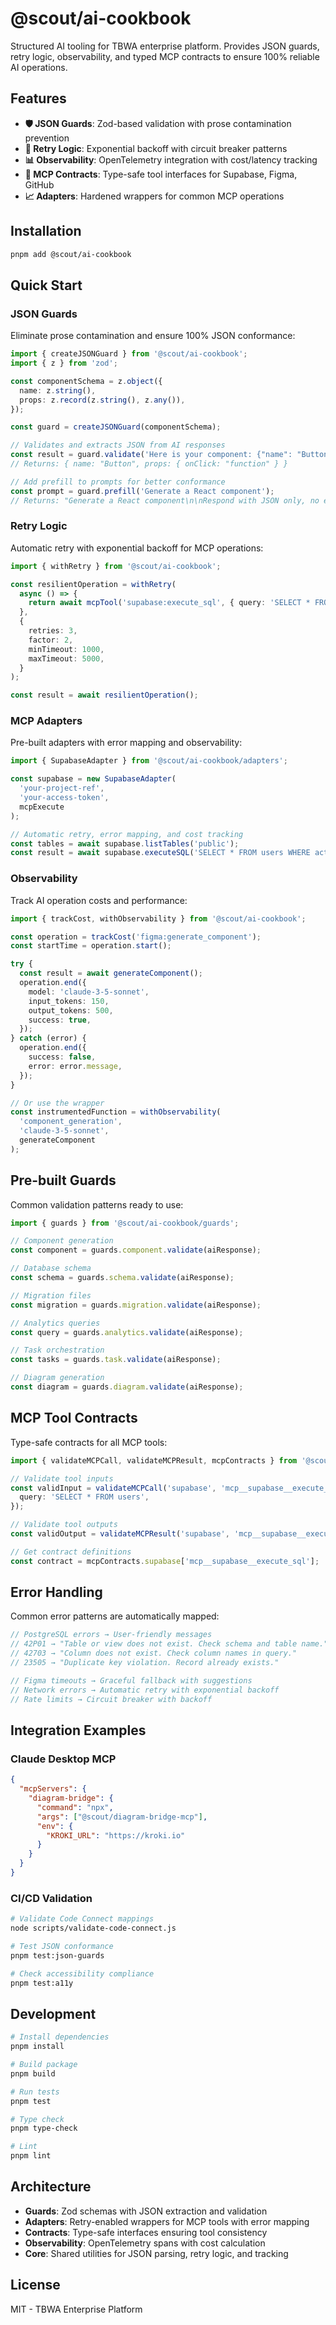 # @scout/ai-cookbook

Structured AI tooling for TBWA enterprise platform. Provides JSON guards, retry logic, observability, and typed MCP contracts to ensure 100% reliable AI operations.

## Features

- **🛡️ JSON Guards**: Zod-based validation with prose contamination prevention
- **🔄 Retry Logic**: Exponential backoff with circuit breaker patterns
- **📊 Observability**: OpenTelemetry integration with cost/latency tracking
- **🔌 MCP Contracts**: Type-safe tool interfaces for Supabase, Figma, GitHub
- **📈 Adapters**: Hardened wrappers for common MCP operations

## Installation

```bash
pnpm add @scout/ai-cookbook
```

## Quick Start

### JSON Guards

Eliminate prose contamination and ensure 100% JSON conformance:

```typescript
import { createJSONGuard } from '@scout/ai-cookbook';
import { z } from 'zod';

const componentSchema = z.object({
  name: z.string(),
  props: z.record(z.string(), z.any()),
});

const guard = createJSONGuard(componentSchema);

// Validates and extracts JSON from AI responses
const result = guard.validate('Here is your component: {"name": "Button", "props": {"onClick": "function"}}');
// Returns: { name: "Button", props: { onClick: "function" } }

// Add prefill to prompts for better conformance
const prompt = guard.prefill('Generate a React component');
// Returns: "Generate a React component\n\nRespond with JSON only, no explanation:\n{"
```

### Retry Logic

Automatic retry with exponential backoff for MCP operations:

```typescript
import { withRetry } from '@scout/ai-cookbook';

const resilientOperation = withRetry(
  async () => {
    return await mcpTool('supabase:execute_sql', { query: 'SELECT * FROM users' });
  },
  {
    retries: 3,
    factor: 2,
    minTimeout: 1000,
    maxTimeout: 5000,
  }
);

const result = await resilientOperation();
```

### MCP Adapters

Pre-built adapters with error mapping and observability:

```typescript
import { SupabaseAdapter } from '@scout/ai-cookbook/adapters';

const supabase = new SupabaseAdapter(
  'your-project-ref',
  'your-access-token',
  mcpExecute
);

// Automatic retry, error mapping, and cost tracking
const tables = await supabase.listTables('public');
const result = await supabase.executeSQL('SELECT * FROM users WHERE active = true');
```

### Observability

Track AI operation costs and performance:

```typescript
import { trackCost, withObservability } from '@scout/ai-cookbook';

const operation = trackCost('figma:generate_component');
const startTime = operation.start();

try {
  const result = await generateComponent();
  operation.end({
    model: 'claude-3-5-sonnet',
    input_tokens: 150,
    output_tokens: 500,
    success: true,
  });
} catch (error) {
  operation.end({
    success: false,
    error: error.message,
  });
}

// Or use the wrapper
const instrumentedFunction = withObservability(
  'component_generation',
  'claude-3-5-sonnet',
  generateComponent
);
```

## Pre-built Guards

Common validation patterns ready to use:

```typescript
import { guards } from '@scout/ai-cookbook/guards';

// Component generation
const component = guards.component.validate(aiResponse);

// Database schema
const schema = guards.schema.validate(aiResponse);

// Migration files
const migration = guards.migration.validate(aiResponse);

// Analytics queries
const query = guards.analytics.validate(aiResponse);

// Task orchestration
const tasks = guards.task.validate(aiResponse);

// Diagram generation
const diagram = guards.diagram.validate(aiResponse);
```

## MCP Tool Contracts

Type-safe contracts for all MCP tools:

```typescript
import { validateMCPCall, validateMCPResult, mcpContracts } from '@scout/ai-cookbook/mcp-contracts';

// Validate tool inputs
const validInput = validateMCPCall('supabase', 'mcp__supabase__execute_sql', {
  query: 'SELECT * FROM users',
});

// Validate tool outputs
const validOutput = validateMCPResult('supabase', 'mcp__supabase__execute_sql', result);

// Get contract definitions
const contract = mcpContracts.supabase['mcp__supabase__execute_sql'];
```

## Error Handling

Common error patterns are automatically mapped:

```typescript
// PostgreSQL errors → User-friendly messages
// 42P01 → "Table or view does not exist. Check schema and table name."
// 42703 → "Column does not exist. Check column names in query."
// 23505 → "Duplicate key violation. Record already exists."

// Figma timeouts → Graceful fallback with suggestions
// Network errors → Automatic retry with exponential backoff
// Rate limits → Circuit breaker with backoff
```

## Integration Examples

### Claude Desktop MCP

```json
{
  "mcpServers": {
    "diagram-bridge": {
      "command": "npx",
      "args": ["@scout/diagram-bridge-mcp"],
      "env": {
        "KROKI_URL": "https://kroki.io"
      }
    }
  }
}
```

### CI/CD Validation

```bash
# Validate Code Connect mappings
node scripts/validate-code-connect.js

# Test JSON conformance
pnpm test:json-guards

# Check accessibility compliance  
pnpm test:a11y
```

## Development

```bash
# Install dependencies
pnpm install

# Build package
pnpm build

# Run tests
pnpm test

# Type check
pnpm type-check

# Lint
pnpm lint
```

## Architecture

- **Guards**: Zod schemas with JSON extraction and validation
- **Adapters**: Retry-enabled wrappers for MCP tools with error mapping
- **Contracts**: Type-safe interfaces ensuring tool consistency
- **Observability**: OpenTelemetry spans with cost calculation
- **Core**: Shared utilities for JSON parsing, retry logic, and tracking

## License

MIT - TBWA Enterprise Platform